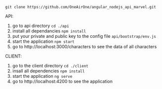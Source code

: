 
```
git clone https://github.com/OneAirOne/angular_nodejs_api_marvel.git
```

API: 
1) go to api directory
```cd ./api```
2) install all dependancies
```npm install```
3) put your private and public key to the config file
```api/bootstrap/env.js```
3) start the application
```npm start```
4) go to http://localhost:3000/characters to see the data of all characters

CLIENT:
1) go to the client directory
```cd ./client```
2) insall all dependencies 
```npm install```
3) start the application
```ng serve```
4) go to http://localhost:4200 to see the application


